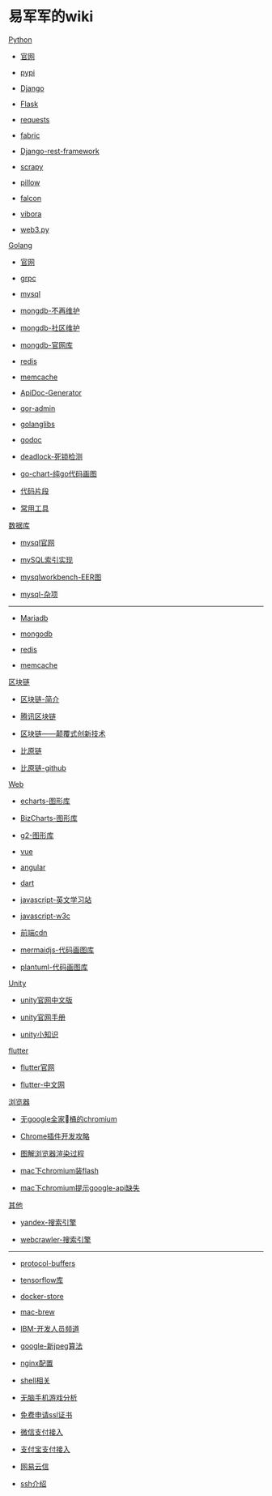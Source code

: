 # 易军军的wiki

[Python]()

* [官网](https://www.python.org/)

* [pypi](https://pypi.org/)

* [Django](https://www.djangoproject.com/)
  
* [Flask](http://flask.pocoo.org/)

* [requests](http://docs.python-requests.org/en/master/)

* [fabric](http://www.fabfile.org/)

* [Django-rest-framework](http://www.django-rest-framework.org/)

* [scrapy](https://scrapy.org/)

* [pillow](https://python-pillow.org)

* [falcon](https://falconframework.org/)

* [vibora](https://vibora.io/)

* [web3.py](https://github.com/pipermerriam/web3.py)

[Golang]()

* [官网](https://golang.google.cn/)

* [grpc](https://grpc.io/)

* [mysql](https://github.com/go-sql-driver/mysql)

* [mongdb-不再维护](https://github.com/go-mgo/mgo)

* [mongdb-社区维护](https://github.com/globalsign/mgo)

* [mongdb-官网库](https://github.com/mongodb/mongo-go-driver)

* [redis](https://github.com/go-redis/redis)

* [memcache](https://github.com/bradfitz/gomemcache)

* [ApiDoc-Generator](https://github.com/betacraft/yaag)

* [qor-admin](https://github.com/qor/admin)

* [golanglibs](https://golanglibs.com/)

* [godoc](https://godoc.org/)

* [deadlock-死锁检测](https://github.com/sasha-s/go-deadlock)

* [go-chart-纯go代码画图](https://github.com/wcharczuk/go-chart)

* [代码片段](golang/code_snippet.md)

* [常用工具](golang/tool.md)

[数据库]()

* [mysql官网](https://www.mysql.com/)

* [mySQL索引实现](http://blog.codinglabs.org/articles/theory-of-mysql-index.html)

* [mysqlworkbench-EER图](mysql/workbench-err.md)

* [mysql-杂项](mysql/util.md)

----

* [Mariadb](https://mariadb.org/)

* [mongodb](https://www.mongodb.com/)

* [redis](https://redis.io/)

* [memcache](https://www.memcached.org/)

[区块链]()

* [区块链-简介](blockchain/intro.md)

* [腾讯区块链](https://trustsql.qq.com/)

* [区块链——颠覆式创新技术](https://yq.aliyun.com/articles/60141)

* [比原链](http://bytom.io/)

* [比原链-github](https://github.com/Bytom/bytom)


[Web]()

* [echarts-图形库](http://echarts.baidu.com/)

* [BizCharts-图形库](https://github.com/alibaba/BizCharts)

* [g2-图形库](https://antv.alipay.com/zh-cn/g2/3.x/tutorial)

* [vue](https://cn.vuejs.org/)

* [angular](https://angular.io/)

* [dart](https://www.dartlang.org/)

* [javascript-英文学习站](https://www.javascript.com/)

* [javascript-w3c](http://www.w3school.com.cn/js/)

* [前端cdn](https://www.bootcdn.cn/)

* [mermaidjs-代码画图库](https://mermaidjs.github.io/)

* [plantuml-代码画图库](http://plantuml.com/)

[Unity]()

* [unity官网中文版](https://unity3d.com/cn)

* [unity官网手册](https://docs.unity3d.com/Manual/)

* [unity小知识](unity/util.md)

[flutter]()

* [flutter官网](https://flutter.io/)

* [flutter-中文网](https://flutterchina.club/)

[浏览器]()

* [无google全家桶的chromium](https://github.com/Eloston/ungoogled-chromium)

* [Chrome插件开发攻略](http://chromecj.com/dev/2018-07/1482.html)

* [图解浏览器渲染过程](https://github.com/abcrun/abcrun.github.com/issues/17)

* [mac下chromium装flash](browser/mac-chromium-flash.md)

* [mac下chromium提示google-api缺失](browser/mac-chromium-google-api.md)

[其他]()

* [yandex-搜索引擎](https://yandex.com/)

* [webcrawler-搜索引擎](http://www.webcrawler.com/)

----

* [protocol-buffers](https://developers.google.cn/protocol-buffers/)

* [tensorflow库](https://tensorflow.google.cn/)

* [docker-store](https://store.docker.com/)

* [mac-brew](https://brew.sh/)

* [IBM-开发人员频道](https://www.ibm.com/developerworks/cn/)

* [google-新jpeg算法](https://github.com/google/guetzli)

* [nginx配置](other/nginx.md)

* [shell相关](other/shell.md)

* [无脑手机游戏分析](other/game_parse.md)

* [免费申请ssl证书](https://freessl.org/)

* [微信支付接入](https://pay.weixin.qq.com/)

* [支付宝支付接入](https://open.alipay.com/)

* [网易云信](https://netease.im/)

* [ssh介绍](https://www.cnblogs.com/dzblog/p/6930147.html)